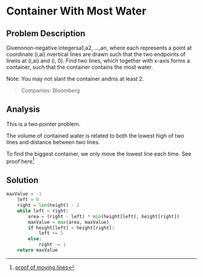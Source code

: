 # Container With Most Water

## Problem Description

Givennnon-negative integersa1,a2, ...,an, where each represents a point at coordinate \(i,ai\).nvertical lines are drawn such that the two endpoints of lineiis at \(i,ai\) and \(i, 0\). Find two lines, which together with x-axis forms a container, such that the container contains the most water.

Note: You may not slant the container andnis at least 2.

> Companies: Bloomberg

## Analysis

This is a two pointer problem.

The volume of contained water is related to both the lowest high of two lines and distance between two lines.

To find the biggest container, we only move the lowest line each time. See proof here[^1]

## Solution

```py
maxValue = -1
    left = 0
    right = len(height) - 1
    while left < right:
        area = (right - left) * min(height[left], height[right])
        maxValue = max(area, maxValue)
        if height[left] < height[right]:
            left += 1
        else:
            right -= 1
    return maxValue
```



[^1]: [proof of moving lines](https://aaronice.gitbooks.io/lintcode/content/two_pointers/container_with_most_water.html)

